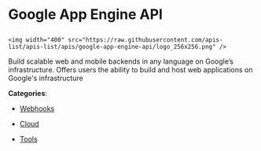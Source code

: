 # Google App Engine API<p align="center">
    <img width="400" src="https://raw.githubusercontent.com/apis-list/apis-list/apis/google-app-engine-api/logo_256x256.png" />
</p>

Build scalable web and mobile backends in any language on Google’s infrastructure. Offers users the ability to build and host web applications on Google's infrastructure

**Categories**:

- [Webhooks](https://github/apis-list/apis-list#webhooks)

- [Cloud](https://github/apis-list/apis-list#cloud)

- [Tools](https://github/apis-list/apis-list#tools)





